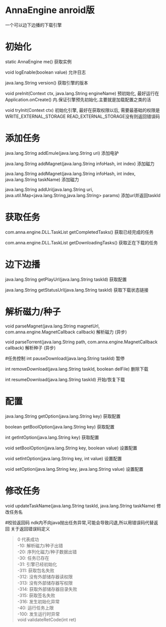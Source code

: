 # AnnaEngine anroid版
一个可以边下边播的下载引擎

# 初始化 
static AnnaEngine	me()   获取实例

void	logEnable(boolean value)   允许日志   

java.lang.String	version()    获取引擎的版本

void	preInit(Context ctx, java.lang.String engineName)    预初始化, 最好运行在 Application.onCreate() 内.保证引擎预先初始化.主要就是加载配置之类的活

void	tryInit(Context ctx)   初始化引擎, 最好在获取权限以后, 需要最基础的权限是 WRITE_EXTERNAL_STORAGE READ_EXTERNAL_STORAGE没有则返回错误码   

# 添加任务  
java.lang.String	addEmule(java.lang.String uri)   添加电驴   

java.lang.String	addMagnet(java.lang.String infoHash, int index)   添加磁力   

java.lang.String	addMagnet(java.lang.String infoHash, int index, java.lang.String taskName)    添加磁力

java.lang.String	addUri(java.lang.String uri, java.util.Map<java.lang.String,java.lang.String> params)  添加url并返回taskId   


# 获取任务 
com.anna.engine.DLL.TaskList	getCompletedTasks()   获取已经完成的任务   

com.anna.engine.DLL.TaskList	getDownloadingTasks()   获取正在下载的任务


# 边下边播  
java.lang.String	getPlayUrl(java.lang.String taskId)    获取配置   

java.lang.String	getStatusUrl(java.lang.String taskId)  获取下载状态链接      


# 解析磁力/种子
void	parseMagnet(java.lang.String magnetUrl, com.anna.engine.MagnetCallback callback)   解析磁力 (异步)   

void	parseTorrent(java.lang.String path, com.anna.engine.MagnetCallback callback)   解析种子 (异步)   


#任务控制
int	pauseDownload(java.lang.String taskId)   暂停 

int	removeDownload(java.lang.String taskId, boolean delFile)   删除下载   

int	resumeDownload(java.lang.String taskId)   开始/恢复下载     

# 配置
java.lang.String	getOption(java.lang.String key)   获取配置   

boolean	getBoolOption(java.lang.String key)  获取配置   

int	getIntOption(java.lang.String key)      获取配置   

void	setBoolOption(java.lang.String key, boolean value)    设置配置   

void	setIntOption(java.lang.String key, int value)   设置配置   

void	setOption(java.lang.String key, java.lang.String value)   设置配置   


# 修改任务
void	updateTaskName(java.lang.String taskId, java.lang.String taskName)   修改任务名    



#校验返回码
ndk内不向java抛出任务异常,可能会导致闪退,所以用错误码代替返回 关于返回错误码定义   
>0 代表成功    
>-10: 解析磁力/种子出错     
>-20: 序列化磁力/种子数据出错    
>-30: 任务已存在    
>-31: 引擎已经初始化    
>-311: 获取包名失败    
>-312: 没有外部储存器读权限     
>-313: 没有外部储存器写权限     
>-314: 获取外部储存器目录失败     
>-315: 获取签名失败     
>-316: 发生初始化异常     
>-40: 运行任务上限     
>-100: 发生运行时异常       
void	validateRetCode(int ret)   



